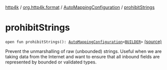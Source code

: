 [http4k](../../index.md) / [org.http4k.format](../index.md) / [AutoMappingConfiguration](index.md) / [prohibitStrings](./prohibit-strings.md)

# prohibitStrings

`open fun prohibitStrings(): `[`AutoMappingConfiguration`](index.md)`<`[`BUILDER`](index.md#BUILDER)`>` [(source)](https://github.com/http4k/http4k/blob/master/http4k-core/src/main/kotlin/org/http4k/format/AutoMappingConfiguration.kt#L36)

Prevent the unmarshalling of raw (unbounded) strings. Useful when we are taking data from the Internet and want
to ensure that all inbound fields are represented by bounded or validated types.

